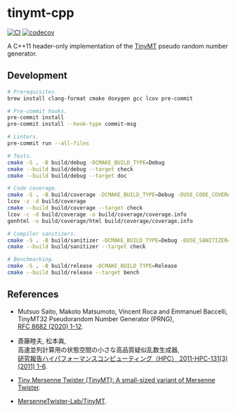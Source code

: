 tinymt-cpp
==========

[![CI](https://github.com/tueda/tinymt-cpp/workflows/CI/badge.svg?branch=master)](https://github.com/tueda/tinymt-cpp/actions?query=branch%3Amaster)
[![codecov](https://codecov.io/gh/tueda/tinymt-cpp/branch/master/graph/badge.svg?token=RXT09V4NIP)](https://codecov.io/gh/tueda/tinymt-cpp/branch/master)

A C++11 header-only implementation of the
[TinyMT](http://www.math.sci.hiroshima-u.ac.jp/~m-mat/MT/TINYMT/index.html)
pseudo random number generator.


Development
-----------

```bash
# Prerequisites.
brew install clang-format cmake doxygen gcc lcov pre-commit

# Pre-commit hooks.
pre-commit install
pre-commit install --hook-type commit-msg

# Linters.
pre-commit run --all-files

# Tests.
cmake -S . -B build/debug -DCMAKE_BUILD_TYPE=Debug
cmake --build build/debug --target check
cmake --build build/debug --target doc

# Code coverage.
cmake -S . -B build/coverage -DCMAKE_BUILD_TYPE=Debug -DUSE_CODE_COVERAGE=YES
lcov -z -d build/coverage
cmake --build build/coverage --target check
lcov -c -d build/coverage -o build/coverage/coverage.info
genhtml -o build/coverage/html build/coverage/coverage.info

# Compiler sanitizers.
cmake -S . -B build/sanitizer -DCMAKE_BUILD_TYPE=Debug -DUSE_SANITIZER=YES
cmake --build build/sanitizer --target check

# Benchmarking.
cmake -S . -B build/release -DCMAKE_BUILD_TYPE=Release
cmake --build build/release --target bench
```


References
----------

- Mutsuo Saito, Makoto Matsumoto, Vincent Roca and Emmanuel Baccelli,  
  TinyMT32 Pseudorandom Number Generator (PRNG),  
  [RFC 8682 (2020) 1-12](https://www.rfc-editor.org/rfc/rfc8682.html).

- 斎藤睦夫, 松本眞,  
  高速並列計算用の状態空間の小さな高品質疑似乱数生成器,  
  [研究報告ハイパフォーマンスコンピューティング（HPC） 2011-HPC-131(3) (2011) 1-6](http://id.nii.ac.jp/1001/00077610/).

- [Tiny Mersenne Twister (TinyMT): A small-sized variant of Mersenne Twister](http://www.math.sci.hiroshima-u.ac.jp/~m-mat/MT/TINYMT/index.html).

- [MersenneTwister-Lab/TinyMT](https://github.com/MersenneTwister-Lab/TinyMT).

